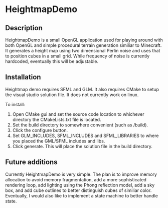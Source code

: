 # HeightmapDemo
## Description
HeightmapDemo is a small OpenGL application used for playing around with both OpenGL and simple procedural terrain generation similiar to Minecraft.
It generates a height map using two dimensional Perlin noise and uses that to position cubes in a small grid. While frequency of noise
is currently hardcoded, eventually this will be adjustable.
  
## Installation
Heightmap demo requires SFML and GLM. It also requires CMake to setup the visual studio solution file. It does not currently work on linux.

To install:

1. Open CMake gui and set the source code location to whichever directory the CMakeLists.txt file is located.
1. Set the build directory to somewhere convenient (such as <source-directory>/build).
1. Click the configure button.
1. Set GLM_INCLUDES, SFML_INCLUDES and SFML_LIBRARIES to where you placed the GML/SFML includes and libs.
1. Click generate. This will place the solution file in the build directory.

## Future additions
Currently HeightmapDemo is very simple. The plan is to improve memory allocation to avoid memory fragmentation, add a more 
sophisticated rendering loop, add lighting using the Phong reflection model, add a sky box, and add cube outlines to better distinguish
cubes of similiar color. Eventually, I would also like to implement a state machine to better handle state.
